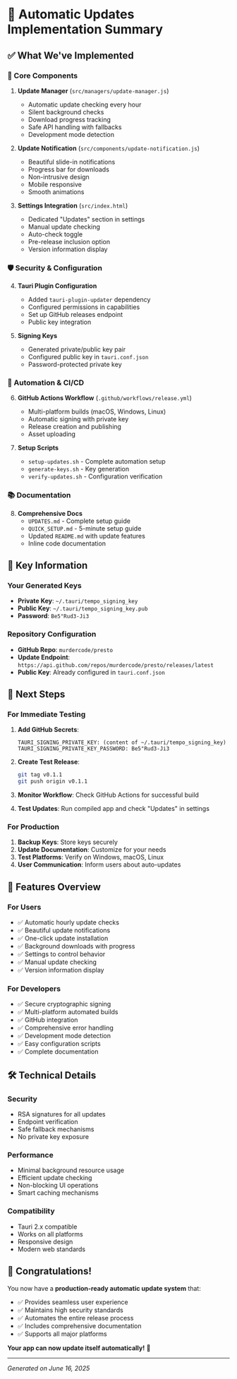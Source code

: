 # 🎉 Automatic Updates Implementation Summary

## ✅ What We've Implemented

### 🔧 Core Components

1. **Update Manager** (`src/managers/update-manager.js`)
   - Automatic update checking every hour
   - Silent background checks
   - Download progress tracking
   - Safe API handling with fallbacks
   - Development mode detection

2. **Update Notification** (`src/components/update-notification.js`)
   - Beautiful slide-in notifications
   - Progress bar for downloads
   - Non-intrusive design
   - Mobile responsive
   - Smooth animations

3. **Settings Integration** (`src/index.html`)
   - Dedicated "Updates" section in settings
   - Manual update checking
   - Auto-check toggle
   - Pre-release inclusion option
   - Version information display

### 🛡️ Security & Configuration

4. **Tauri Plugin Configuration**
   - Added `tauri-plugin-updater` dependency
   - Configured permissions in capabilities
   - Set up GitHub releases endpoint
   - Public key integration

5. **Signing Keys**
   - Generated private/public key pair
   - Configured public key in `tauri.conf.json`
   - Password-protected private key

### 🚀 Automation & CI/CD

6. **GitHub Actions Workflow** (`.github/workflows/release.yml`)
   - Multi-platform builds (macOS, Windows, Linux)
   - Automatic signing with private key
   - Release creation and publishing
   - Asset uploading

7. **Setup Scripts**
   - `setup-updates.sh` - Complete automation setup
   - `generate-keys.sh` - Key generation
   - `verify-updates.sh` - Configuration verification

### 📚 Documentation

8. **Comprehensive Docs**
   - `UPDATES.md` - Complete setup guide
   - `QUICK_SETUP.md` - 5-minute setup guide
   - Updated `README.md` with update features
   - Inline code documentation

## 🔑 Key Information

### Your Generated Keys
- **Private Key**: `~/.tauri/tempo_signing_key`
- **Public Key**: `~/.tauri/tempo_signing_key.pub` 
- **Password**: `Be5"Rud3-Ji3`

### Repository Configuration
- **GitHub Repo**: `murdercode/presto`
- **Update Endpoint**: `https://api.github.com/repos/murdercode/presto/releases/latest`
- **Public Key**: Already configured in `tauri.conf.json`

## 🚀 Next Steps

### For Immediate Testing
1. **Add GitHub Secrets**:
   ```
   TAURI_SIGNING_PRIVATE_KEY: (content of ~/.tauri/tempo_signing_key)
   TAURI_SIGNING_PRIVATE_KEY_PASSWORD: Be5"Rud3-Ji3
   ```

2. **Create Test Release**:
   ```bash
   git tag v0.1.1
   git push origin v0.1.1
   ```

3. **Monitor Workflow**: Check GitHub Actions for successful build

4. **Test Updates**: Run compiled app and check "Updates" in settings

### For Production
1. **Backup Keys**: Store keys securely
2. **Update Documentation**: Customize for your needs
3. **Test Platforms**: Verify on Windows, macOS, Linux
4. **User Communication**: Inform users about auto-updates

## 🎯 Features Overview

### For Users
- ✅ Automatic hourly update checks
- ✅ Beautiful update notifications
- ✅ One-click update installation
- ✅ Background downloads with progress
- ✅ Settings to control behavior
- ✅ Manual update checking
- ✅ Version information display

### For Developers
- ✅ Secure cryptographic signing
- ✅ Multi-platform automated builds
- ✅ GitHub integration
- ✅ Comprehensive error handling
- ✅ Development mode detection
- ✅ Easy configuration scripts
- ✅ Complete documentation

## 🛠️ Technical Details

### Security
- RSA signatures for all updates
- Endpoint verification
- Safe fallback mechanisms
- No private key exposure

### Performance
- Minimal background resource usage
- Efficient update checking
- Non-blocking UI operations
- Smart caching mechanisms

### Compatibility
- Tauri 2.x compatible
- Works on all platforms
- Responsive design
- Modern web standards

## 🎉 Congratulations!

You now have a **production-ready automatic update system** that:
- ✅ Provides seamless user experience
- ✅ Maintains high security standards
- ✅ Automates the entire release process
- ✅ Includes comprehensive documentation
- ✅ Supports all major platforms

**Your app can now update itself automatically!** 🚀

---

*Generated on June 16, 2025*
